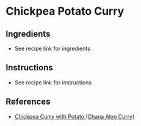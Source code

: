 # Chickpea Potato Curry

## Ingredients

- See recipe link for ingredients

## Instructions

- See recipe link for instructions

## References

- [Chickpea Curry with Potato (Chana Aloo Curry)](https://www.recipetineats.com/easy-chickpea-potato-curry-chana-aloo-curry/)
